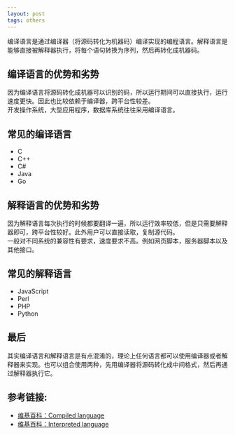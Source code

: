 ```yaml
---
layout: post
tags: others
---
```

编译语言是通过编译器（将源码转化为机器码）编译实现的编程语言。解释语言是能够直接被解释器执行，将每个语句转换为序列，然后再转化成机器码。

## 编译语言的优势和劣势
因为编译语言将源码转化成机器可以识别的码，所以运行期间可以直接执行，运行速度更快。因此也比较依赖于编译器，跨平台性较差。  
开发操作系统，大型应用程序，数据库系统往往采用编译语言。

## 常见的编译语言
- C
- C++
- C#
- Java
- Go

## 解释语言的优势和劣势
因为解释语言每次执行的时候都要翻译一遍，所以运行效率较低，但是只需要解释器即可，跨平台性较好。此外用户可以直接读取，复制源代码。  
一般对不同系统的兼容性有要求，速度要求不高。例如网页脚本，服务器脚本以及其他接口。

## 常见的解释语言
- JavaScript
- Perl
- PHP
- Python

## 最后
其实编译语言和解释语言是有点混淆的，理论上任何语言都可以使用编译器或者解释器来实现。也可以组合使用两种，先用编译器将源码转化成中间格式，然后再通过解释器执行它。

## 参考链接:  
- [维基百科：Compiled language](https://en.wikipedia.org/wiki/Compiled_language)  
- [维基百科：Interpreted language](https://en.wikipedia.org/wiki/Interpreted_language)
